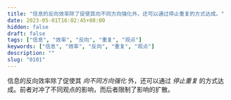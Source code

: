 ```yaml
---
title: "信息的反向效率除了促使其向不同方向强化外，还可以通过停止重复的方式达成。"
date: 2023-05-01T16:02:45+08:00
hidden: false
draft: false
tags: ["信息", "效率", "反向", "重复", "观点"]
keywords: ["信息", "效率", "反向", "重复", "观点"]
description: ""
slug: "0101"
---
```


信息的反向效率除了促使其 *向不同方向强化* 外，还可以通过 *停止重复* 的方式达成。前者对冲了不同观点的影响，而后者限制了影响的扩散。